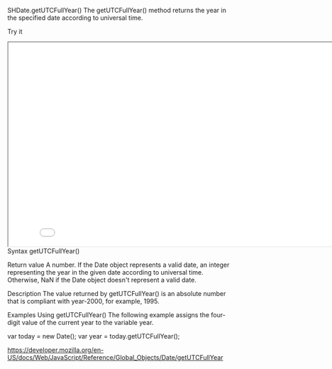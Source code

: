 SHDate.getUTCFullYear()
The getUTCFullYear() method returns the year in the specified date according to universal time.

Try it

<iframe style="width: 830px; height: 460px;" src="/SHDateTime-js/examples/live.html?function=getHours" title="MDN Web Docs Interactive Example" loading="lazy"></iframe>
<br/>
Syntax
getUTCFullYear()

Return value
A number. If the Date object represents a valid date, an integer representing the year in the given date according to universal time. Otherwise, NaN if the Date object doesn't represent a valid date.

Description
The value returned by getUTCFullYear() is an absolute number that is compliant with year-2000, for example, 1995.

Examples
Using getUTCFullYear()
The following example assigns the four-digit value of the current year to the variable year.

var today = new Date();
var year = today.getUTCFullYear();

https://developer.mozilla.org/en-US/docs/Web/JavaScript/Reference/Global_Objects/Date/getUTCFullYear
